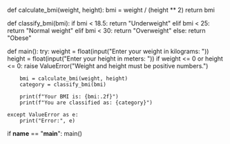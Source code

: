 def calculate_bmi(weight, height):
    bmi = weight / (height ** 2)
    return bmi

def classify_bmi(bmi):
    if bmi < 18.5:
        return "Underweight"
    elif bmi < 25:
        return "Normal weight"
    elif bmi < 30:
        return "Overweight"
    else:
        return "Obese"

def main():
    try:
        weight = float(input("Enter your weight in kilograms: "))
        height = float(input("Enter your height in meters: "))
        if weight <= 0 or height <= 0:
            raise ValueError("Weight and height must be positive numbers.")
        
        bmi = calculate_bmi(weight, height)
        category = classify_bmi(bmi)
        
        print(f"Your BMI is: {bmi:.2f}")
        print(f"You are classified as: {category}")
        
    except ValueError as e:
        print("Error:", e)

if __name__ == "__main__":
    main()
